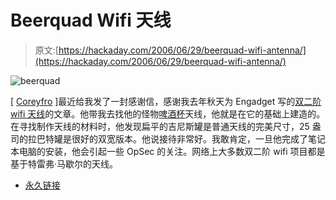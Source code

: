 # Beerquad Wifi 天线

> 原文:[https://hackaday.com/2006/06/29/beerquad-wifi-antenna/](https://hackaday.com/2006/06/29/beerquad-wifi-antenna/)

![beerquad](../Images/84154c05aad59f6a5f0e55790ab039b7.png)

[ [Coreyfro](http://www.coreyfro.com/) ]最近给我发了一封感谢信，感谢我去年秋天为 Engadget 写的[双二阶 wifi 天线](http://www.engadget.com/2005/11/15/how-to-build-a-wifi-biquad-dish-antenna/)的文章。他带我去找他的怪物[啤酒杯](http://demi0urgos.livejournal.com/5924.html)天线，他就是在它的基础上建造的。在寻找制作天线的材料时，他发现扁平的吉尼斯罐是普通天线的完美尺寸，25 盎司的拉巴特罐是很好的双宽版本。他说接待非常好。我敢肯定，一旦他完成了笔记本电脑的安装，他会引起一些 OpSec 的关注。网络上大多数双二阶 wifi 项目都是基于特雷弗·马歇尔的天线。

*   [永久链接](http://demi0urgos.livejournal.com/5924.html)